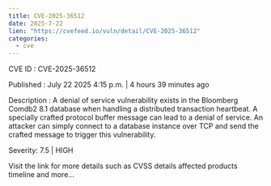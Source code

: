 ```yaml
--- 
title: CVE-2025-36512
date: 2025-7-22
lien: "https://cvefeed.io/vuln/detail/CVE-2025-36512"
categories:
  - cve
---
```


CVE ID : CVE-2025-36512

Published :  July 22
2025
4:15 p.m. | 4 hours
39 minutes ago

Description : A denial of service vulnerability exists in the Bloomberg Comdb2 8.1 database when handling a distributed transaction heartbeat. A specially crafted protocol buffer message can lead to a denial of service. An attacker can simply connect to a database instance over TCP and send the crafted message to trigger this vulnerability.

Severity: 7.5 | HIGH

Visit the link for more details
such as CVSS details
affected products
timeline
and more...
